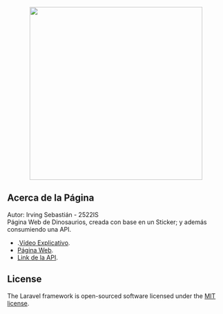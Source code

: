 <p align="center"><a href="https://laravel.com" target="_blank"><img src="https://raw.githubusercontent.com/laravel/art/master/logo-lockup/5%20SVG/2%20CMYK/1%20Full%20Color/laravel-logolockup-cmyk-red.svg" width="400"></a></p>

## Acerca de la Página

Autor: Irving Sebastián - 2522IS <br>
Página Web de Dinosaurios, creada con base en un Sticker; y además consumiendo una API.

- .[Vídeo Explicativo](https://youtu.be/te2RvcmEj1o).
- [Página Web](http://dinosaurs-watchers-ig51.herokuapp.com).
- [Link de la API](https://nationalize.io).

## License

The Laravel framework is open-sourced software licensed under the [MIT license](https://opensource.org/licenses/MIT).

